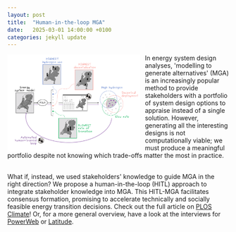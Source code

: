 ```yaml
---
layout: post
title:  "Human-in-the-loop MGA"
date:   2025-03-01 14:00:00 +0100
categories: jekyll update
---
```


<img src="/assets/outreach_loop_trimmed.png" align="left" style="padding-top: 0px; padding-bottom: 0px; padding-right: 10px" width="60%" height="auto"/>

In energy system design analyses, 'modelling to generate alternatives' (MGA) is an increasingly popular method to provide stakeholders with a portfolio of system design options to appraise instead of a single solution. However, generating all the interesting designs is not computationally viable; we must produce a meaningful portfolio despite not knowing which trade-offs matter the most in practice. 
<br><br>

What if, instead, we used stakeholders' knowledge to guide MGA in the right direction? We propose a human-in-the-loop (HITL) approach to integrate stakeholder knowledge into MGA. This HITL-MGA facilitates consensus formation, promising to accelerate technically and socially feasible energy transition decisions. Check out the full article on <a href="https://doi.org/10.1371/journal.pclm.0000560">PLOS Climate</a>! Or, for a more general overview, have a look at the interviews for <a href="https://www.tudelft.nl/powerweb/news-and-events/blogs/blog-1#c1705608">PowerWeb</a> or <a href="https://latitude.plos.org/2025/03/behind-the-paper-human-in-the-loop-energy-system-design/">Latitude</a>.